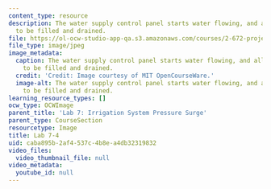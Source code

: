 ```yaml
---
content_type: resource
description: The water supply control panel starts water flowing, and allows the system
  to be filled and drained.
file: https://ol-ocw-studio-app-qa.s3.amazonaws.com/courses/2-672-project-laboratory-spring-2009/caba895b2af4537c4b8ea4db32319832_lab7-4.jpg
file_type: image/jpeg
image_metadata:
  caption: The water supply control panel starts water flowing, and allows the system
    to be filled and drained.
  credit: 'Credit: Image courtesy of MIT OpenCourseWare.'
  image-alt: The water supply control panel starts water flowing, and allows the system
    to be filled and drained.
learning_resource_types: []
ocw_type: OCWImage
parent_title: 'Lab 7: Irrigation System Pressure Surge'
parent_type: CourseSection
resourcetype: Image
title: Lab 7-4
uid: caba895b-2af4-537c-4b8e-a4db32319832
video_files:
  video_thumbnail_file: null
video_metadata:
  youtube_id: null
---
```

